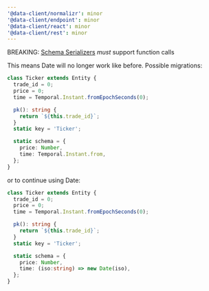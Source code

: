```yaml
---
'@data-client/normalizr': minor
'@data-client/endpoint': minor
'@data-client/react': minor
'@data-client/rest': minor
---
```


BREAKING: [Schema Serializers](https://dataclient.io/rest/guides/network-transform#deserializing-fields) *must* support function calls

This means Date will no longer work like before. Possible migrations:

```ts
class Ticker extends Entity {
  trade_id = 0;
  price = 0;
  time = Temporal.Instant.fromEpochSeconds(0);

  pk(): string {
    return `${this.trade_id}`;
  }
  static key = 'Ticker';

  static schema = {
    price: Number,
    time: Temporal.Instant.from,
  };
}
```

or to continue using Date:

```ts
class Ticker extends Entity {
  trade_id = 0;
  price = 0;
  time = Temporal.Instant.fromEpochSeconds(0);

  pk(): string {
    return `${this.trade_id}`;
  }
  static key = 'Ticker';

  static schema = {
    price: Number,
    time: (iso:string) => new Date(iso),
  };
}
```